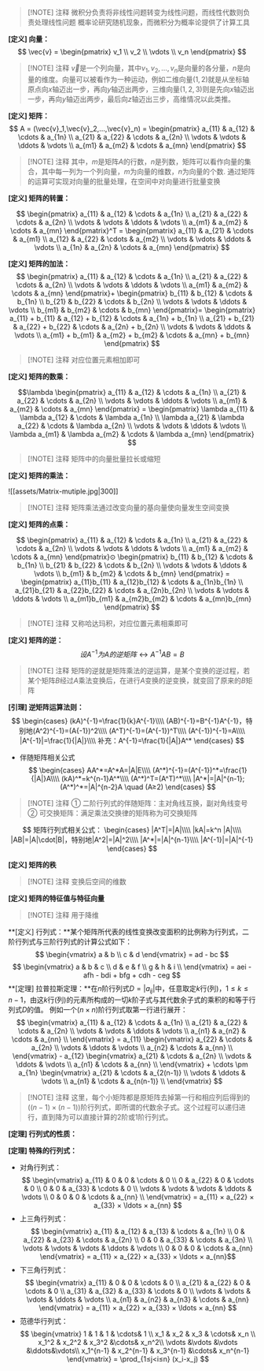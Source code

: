 > [!NOTE] 注释
> 微积分负责将非线性问题转变为线性问题，而线性代数则负责处理线性问题
> 概率论研究随机现象，而微积分为概率论提供了计算工具

**[定义] 向量：**
$$ 
\vec{v} = 
\begin{pmatrix} 
v_1 \\ 
v_2 \\ 
\vdots \\ 
v_n 
\end{pmatrix} 
$$
> [!NOTE] 注释
> $\vec{v}$是一个列向量，其中$v_1, v_2, \ldots, v_n$是向量的各分量，$n$是向量的维度。向量可以被看作为一种运动，例如二维向量$(1, 2)$就是从坐标轴原点向$x$轴迈出一步，再向$y$轴迈出两步，三维向量$(1, 2, 3)$则是先向$x$轴迈出一步，再向$y$轴迈出两步，最后向$z$轴迈出三步，高维情况以此类推。

**[定义] 矩阵：**
$$
A = (\vec{v}_1,\vec{v}_2,...,\vec{v}_n) = \begin{pmatrix}
a_{11} & a_{12} & \cdots & a_{1n} \\
a_{21} & a_{22} & \cdots & a_{2n} \\
\vdots & \vdots & \ddots & \vdots \\
a_{m1} & a_{m2} & \cdots & a_{mn}
\end{pmatrix}
$$
> [!NOTE] 注释
> 其中，$m$是矩阵$A$的行数，$n$是列数，矩阵可以看作向量的集合，其中每一列为一个列向量，$m$为向量的维数，$n$为向量的个数. 通过矩阵的运算可实现对向量的批量处理，在空间中对向量进行批量变换

**[定义] 矩阵的转置：**

$$
\begin{pmatrix} 
a_{11} & a_{12} & \cdots & a_{1n} \\ 
a_{21} & a_{22} & \cdots & a_{2n} \\ 
\vdots & \vdots & \ddots & \vdots \\ 
a_{m1} & a_{m2} & \cdots & a_{mn} 
\end{pmatrix}^T = 
\begin{pmatrix} 
a_{11} & a_{21} & \cdots & a_{m1} \\ 
a_{12} & a_{22} & \cdots & a_{m2} \\ 
\vdots & \vdots & \ddots & \vdots \\ 
a_{1n} & a_{2n} & \cdots & a_{mn} 
\end{pmatrix}
$$


**[定义] 矩阵的加法：**
$$
\begin{pmatrix} 
a_{11} & a_{12} & \cdots & a_{1n} \\ 
a_{21} & a_{22} & \cdots & a_{2n} \\ 
\vdots & \vdots & \ddots & \vdots \\ 
a_{m1} & a_{m2} & \cdots & a_{mn} 
\end{pmatrix}+
\begin{pmatrix} 
b_{11} & b_{12} & \cdots & b_{1n} \\ 
b_{21} & b_{22} & \cdots & b_{2n} \\ 
\vdots & \vdots & \ddots & \vdots \\ 
b_{m1} & b_{m2} & \cdots & b_{mn} 
\end{pmatrix}= 
\begin{pmatrix} 
a_{11} + b_{11} & a_{12} + b_{12} & \cdots & a_{1n} + b_{1n} \\ 
a_{21} + b_{21} & a_{22} + b_{22} & \cdots & a_{2n} + b_{2n} \\ 
\vdots & \vdots & \ddots & \vdots \\ 
a_{m1} + b_{m1} & a_{m2} + b_{m2} & \cdots & a_{mn} + b_{mn} 
\end{pmatrix}
$$
> [!NOTE] 注释
> 对应位置元素相加即可

**[定义] 矩阵的数乘：**

$$\lambda
\begin{pmatrix} 
a_{11} & a_{12} & \cdots & a_{1n} \\ 
a_{21} & a_{22} & \cdots & a_{2n} \\ 
\vdots & \vdots & \ddots & \vdots \\ 
a_{m1} & a_{m2} & \cdots & a_{mn} 
\end{pmatrix} = 
\begin{pmatrix} 
\lambda a_{11} & \lambda a_{12} & \cdots & \lambda a_{1n} \\ 
\lambda a_{21} & \lambda a_{22} & \cdots & \lambda a_{2n} \\ 
\vdots & \vdots & \ddots & \vdots \\ 
\lambda a_{m1} & \lambda a_{m2} & \cdots & \lambda a_{mn} 
\end{pmatrix} 
$$
> [!NOTE] 注释
> 矩阵中的向量批量拉长或缩短

**[定义] 矩阵的乘法：**

![[assets/Matrix-mutiple.jpg|300]]
> [!NOTE] 注释
>  矩阵乘法通过改变向量的基向量使向量发生空间变换

**[定义] 矩阵的点乘：**

$$
\begin{pmatrix} 
a_{11} & a_{12} & \cdots & a_{1n} \\ 
a_{21} & a_{22} & \cdots & a_{2n} \\ 
\vdots & \vdots & \ddots & \vdots \\ 
a_{m1} & a_{m2} & \cdots & a_{mn} 
\end{pmatrix}⊙
\begin{pmatrix} 
b_{11} & b_{12} & \cdots & b_{1n} \\ 
b_{21} & b_{22} & \cdots & b_{2n} \\ 
\vdots & \vdots & \ddots & \vdots \\ 
b_{m1} & b_{m2} & \cdots & b_{mn} 
\end{pmatrix} = 
\begin{pmatrix} 
a_{11}b_{11} & a_{12}b_{12} & \cdots & a_{1n}b_{1n} \\ 
a_{21}b_{21} & a_{22}b_{22} & \cdots & a_{2n}b_{2n} \\ 
\vdots & \vdots & \ddots & \vdots \\ 
a_{m1}b_{m1} & a_{m2}b_{m2} & \cdots & a_{mn}b_{mn} 
\end{pmatrix}
$$
> [!NOTE] 注释
> 又称哈达玛积，对应位置元素相乘即可

**[定义] 矩阵的逆：**
$$
设A^{-1}为A的逆矩阵↔A^{-1}AB = B
$$
> [!NOTE] 注释
> 矩阵的逆就是矩阵乘法的逆运算，是某个变换的逆过程，若某个矩阵$B$经过$A$乘法变换后，在进行$A$变换的逆变换，就变回了原来的$B$矩阵

**[引理] 逆矩阵运算法则：**
$$
\begin{cases}
	(kA)^{-1}=\frac{1}{k}A^{-1}\\\\
	(AB)^{-1}=B^{-1}A^{-1}，特别地(A^2)^{-1}=(A{-1})^2\\\\
	(A^T)^{-1}=(A^{-1})^T\\\\
	(A^{-1})^{-1}=A\\\\
	|A^{-1}|=\frac{1}{|A|}\\\\
	补充：A^{-1}=\frac{1}{|A|}A^*
\end{cases}
$$
- 伴随矩阵相关公式
$$
\begin{cases}
	AA^*=A^*A=|A|E\\\\
	(A^*)^{-1}=(A^{-1})^*=\frac{1}{|A|}A\\\\
	(kA)^*=k^{n-1}A^*\\\\
	(A^*)^T=(A^T)^*\\\\
	|A^*|=|A|^{n-1};(A^*)^*=|A|^{n-2}A \quad (A≥2)
\end{cases}
$$
> [!NOTE] 注释
> ① 二阶行列式的伴随矩阵：主对角线互换，副对角线变号
> ② 可交换矩阵：满足乘法交换律的矩阵称为可交换矩阵

$$
矩阵行列式相关公式：
\begin{cases}
	|A^T|=|A|\\\\
	|kA|=k^n |A|\\\\
	|AB|=|A|\cdot|B|，特别地|A^2|=|A|^2\\\\
	|A^*|=|A|^{n-1}\\\\
	|A^{-1}|=|A|^{-1}
\end{cases}
$$

**[定义] 矩阵的秩**
> [!NOTE] 注释
> 变换后空间的维数

**[定义] 矩阵的特征值与特征向量**
> [!NOTE] 注释
> 用于降维

**[定义] 行列式：**某个矩阵所代表的线性变换改变面积的比例称为行列式，二阶行列式与三阶行列式的计算公式如下：
$$
\begin{vmatrix} 
	a & b \\
	c & d  
\end{vmatrix} = ad - bc
$$
$$
\begin{vmatrix} 
	a & b & c \\
	d & e & f \\
	g & h & i \\
\end{vmatrix} = aei - afh - bdi + bfg + cdh - ceg
$$
**[定理] 拉普拉斯定理：**在$n$阶行列式$D=|a_{ij}|$中，任意取定$k$行(列)，$1≤k≤n-1$，由这$k$行(列)的元素所构成的一切$k$阶子式与其代数余子式的乘积的和等于行列式$D$的值。
例如一个$(n \times n)$阶行列式取第一行进行展开：
$$
\begin{vmatrix} 
a_{11} & a_{12} & \cdots & a_{1n} \\ 
a_{21} & a_{22} & \cdots & a_{2n} \\ 
\vdots & \vdots & \ddots & \vdots \\ 
a_{n1} & a_{n2} & \cdots & a_{nn} \\ 
\end{vmatrix} = a_{11} 
\begin{vmatrix} 
a_{22} & \cdots & a_{2n} \\ 
\vdots & \ddots & \vdots \\ 
a_{n2} & \cdots & a_{nn} \\ 
\end{vmatrix} - a_{12} 
\begin{vmatrix} 
a_{21} & \cdots & a_{2n} \\ 
\vdots & \ddots & \vdots \\ 
a_{n1} & \cdots & a_{nn} \\ 
\end{vmatrix} + 
\cdots \pm a_{1n} 
\begin{vmatrix} 
a_{21} & \cdots & a_{2(n-1)} \\ 
\vdots & \ddots & \vdots \\ 
a_{n1} & \cdots & a_{n(n-1)} \\ 
\end{vmatrix} 
$$ 
> [!NOTE] 注释
> 这里，每个小矩阵都是原矩阵去掉第一行和相应列后得到的$((n-1) \times (n-1))$阶行列式，即所谓的代数余子式。这个过程可以递归进行，直到降为可以直接计算的$2$阶或$1$阶行列式。

**[定理] 行列式的性质：**

**[定理] 特殊的行列式：**
- 对角行列式：
$$ 
\begin{vmatrix} 
a_{11} & 0 & 0 & \cdots & 0 \\ 
0 & a_{22} & 0 & \cdots & 0 \\ 
0 & 0 & a_{33} & \cdots & 0 \\ 
\vdots & \vdots & \vdots & \ddots & \vdots \\ 
0 & 0 & 0 & \cdots & a_{nn} \\ 
\end{vmatrix} = a_{11} × a_{22} × a_{33} × \ldots × a_{nn}
$$ 
- 上三角行列式：
$$
\begin{vmatrix} 
	a_{11} & a_{12} & a_{13} & \cdots & a_{1n} \\
	0 & a_{22} & a_{23} & \cdots & a_{2n} \\
	0 & 0 & a_{33} & \cdots & a_{3n} \\
	\vdots & \vdots & \vdots & \ddots & \vdots \\
	0 & 0 & 0 & \cdots & a_{nn} 
\end{vmatrix} = a_{11} × a_{22} × a_{33} × \ldots × a_{nn}​
$$
- 下三角行列式：
$$
\begin{vmatrix} 
	a_{11} & 0 & 0 & \cdots & 0 \\ 
	a_{21} & a_{22} & 0 & \cdots & 0 \\
	a_{31} & a_{32} & a_{33} & \cdots & 0 \\
	\vdots & \vdots & \vdots & \ddots & \vdots \\
	a_{n1} & a_{n2} & a_{n3} & \cdots & a_{nn} 
\end{vmatrix} = a_{11} × a_{22} × a_{33} × \ldots × a_{nn}
$$
- 范德华行列式：
$$
\begin{vmatrix}
	1 & 1 & 1 & \cdots& 1 \\
	x_1 & x_2 & x_3 & \cdots& x_n \\
	x_1^2 & x_2^2 & x_3^2 &\cdots& x_n^2\\
	\vdots &\vdots &\vdots &\ddots&\vdots\\
	x_1^{n-1} & x_2^{n-1} & x_3^{n-1} &\cdots& x_n^{n-1} 
\end{vmatrix} = \prod_{1≤j<i≤n} (x_i-x_j)
$$
